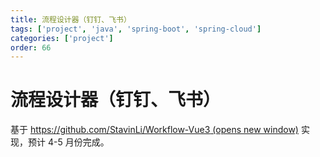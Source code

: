 ```yaml
---
title: 流程设计器（钉钉、飞书）
tags: ['project', 'java', 'spring-boot', 'spring-cloud']
categories: ['project']
order: 66
---
```

# 流程设计器（钉钉、飞书）

基于 [https://github.com/StavinLi/Workflow-Vue3  (opens new window)](https://github.com/StavinLi/Workflow-Vue3) 实现，预计 4-5 月份完成。


